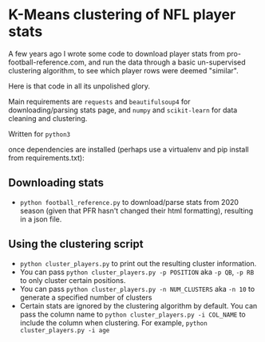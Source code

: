 # K-Means clustering of NFL player stats

A few years ago I wrote some code to download player stats from pro-football-reference.com, and run the data through a basic un-supervised clustering algorithm, to see which player rows were deemed "similar".

Here is that code in all its unpolished glory.

Main requirements are `requests` and `beautifulsoup4` for downloading/parsing stats page, and `numpy` and `scikit-learn` for data cleaning and clustering.

Written for `python3`

once dependencies are installed (perhaps use a virtualenv and pip install from requirements.txt):

## Downloading stats
- `python football_reference.py` to download/parse stats from 2020 season (given that PFR hasn't changed their html formatting), resulting in a json file.

## Using the clustering script
- `python cluster_players.py` to print out the resulting cluster information.
- You can pass `python cluster_players.py -p POSITION` aka `-p QB`, `-p RB` to only cluster certain positions.
- You can pass `python cluster_players.py -n NUM_CLUSTERS` aka `-n 10` to generate a specified number of clusters
- Certain stats are ignored by the clustering algorithm by default. You can pass the column name to `python cluster_players.py -i COL_NAME` to include the column when clustering. For example, `python cluster_players.py -i age`
